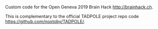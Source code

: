 Custom code for the Open Geneva 2019 Brain Hack <http://brainhack.ch>.

This is complementary to the official TADPOLE project repo code <https://github.com/noxtoby/TADPOLE/>.
